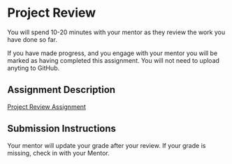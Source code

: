 # Project Review
You will spend 10-20 minutes with your mentor as they review the work you have done so far.

If you have made progress, and you engage with your mentor you will be marked as having completed this assignment.
You will not need to upload anyting to GitHub.

## Assignment Description

[Project Review Assignment](https://education.launchcode.org/liftoff/assignments/project-review/)

## Submission Instructions
Your mentor will update your grade after your review. If your grade is missing, check in with your Mentor.